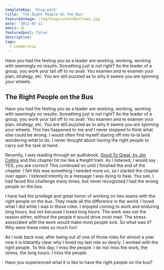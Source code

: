 ```yaml
---
templateKey: 'blog-post'
title: 'The Right People On the Bus'
featuredimage: /img/blog/schoolBusTrees.jpg
date: '2012-07-11'
emoji: 😃
featuredpost: false
description:
tags:
  - Leadership
---
```


Have you had the feeling you as a leader are working, working, working with seemingly no results. Something just is not right? As the leader of a group, you work your tail off to no avail. You examen and re examen your plan, strategy, etc. You are still puzzled as to why it seems you are spinning your wheels.

## The Right People on the Bus

Have you had the feeling you as a leader are working, working, working with seemingly no results. Something just is not right? As the leader of a group, you work your tail off to no avail. You examen and re examen your plan, strategy, etc. You are still puzzled as to why it seems you are spinning your wheels. This has happened to me and I never stopped to think what else could be wrong. I would often find myself staring off into la-la land wondering what to do. I never thought about having the right people to carry out the task at hand.

Recently, I was reading through an audiobook, [Good To Great, by Jim Collins](https://www.amazon.com/Good-Great-Some-Companies-Others-ebook/dp/B0058DRUV6) and this chapter hit me like a freight train. As I listened, I would say YES, you are correct! This continued on until I finished the end of the chapter. I felt this was something I needed more on, so I started the chapter over again. I listened intently to a message I was dying to hear. You see, I had faced this challenge many times, but never recognized I had the wrong people on the bus.

I have had the privilege and great honor of working on two teams with the right people on the bus. They made all the difference in the world. I loved what I did while I was in those roles. I enjoyed coming to work and enduring long hours, but not because I loved long hours. The work was not the reason either, without the people it would drive most mad. The stress associated with the work would make most people sick. So what was it? Why were these roles so much fun!

As I look back now, after being out of one of those roles for almost a year now it is blatantly clear why I loved my last role so dearly. I worked with the right people. To this day, I miss the people. I do not miss the work, the stress, the long hours. I miss the people.

Have you experienced what it is like to have the right people on the bus?
